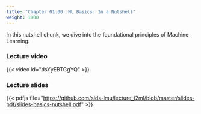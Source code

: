 ```yaml
---
title: "Chapter 01.00: ML Basics: In a Nutshell"
weight: 1000
---
```

In this nutshell chunk, we dive into the foundational principles of Machine Learning.

<!--more-->

### Lecture video

{{< video id="dsYyEBTGgYQ" >}}

### Lecture slides

{{< pdfjs file="https://github.com/slds-lmu/lecture_i2ml/blob/master/slides-pdf/slides-basics-nutshell.pdf" >}}
